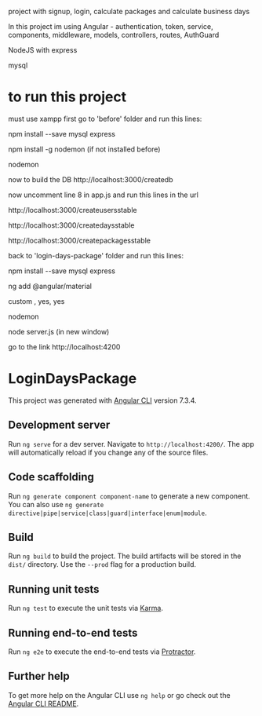 project with signup, login, calculate packages and calculate business days

In this project im using 
Angular - authentication, token, service, components, middleware, models, controllers, routes, AuthGuard

NodeJS with express

mysql

# to run this project
must use xampp
first go to 'before' folder and run this lines:

npm install --save mysql express

npm install -g nodemon (if not installed before)

nodemon



now to build the DB
http://localhost:3000/createdb

now uncomment line 8 in app.js and run this lines in the url

http://localhost:3000/createusersstable

http://localhost:3000/createdaysstable

http://localhost:3000/createpackagesstable


back to 'login-days-package' folder and run this lines:

npm install --save mysql express

ng add @angular/material

custom , yes, yes

nodemon

node server.js  (in new window)

go to the link
http://localhost:4200



# LoginDaysPackage

This project was generated with [Angular CLI](https://github.com/angular/angular-cli) version 7.3.4.

## Development server

Run `ng serve` for a dev server. Navigate to `http://localhost:4200/`. The app will automatically reload if you change any of the source files.

## Code scaffolding

Run `ng generate component component-name` to generate a new component. You can also use `ng generate directive|pipe|service|class|guard|interface|enum|module`.

## Build

Run `ng build` to build the project. The build artifacts will be stored in the `dist/` directory. Use the `--prod` flag for a production build.

## Running unit tests

Run `ng test` to execute the unit tests via [Karma](https://karma-runner.github.io).

## Running end-to-end tests

Run `ng e2e` to execute the end-to-end tests via [Protractor](http://www.protractortest.org/).

## Further help

To get more help on the Angular CLI use `ng help` or go check out the [Angular CLI README](https://github.com/angular/angular-cli/blob/master/README.md).
